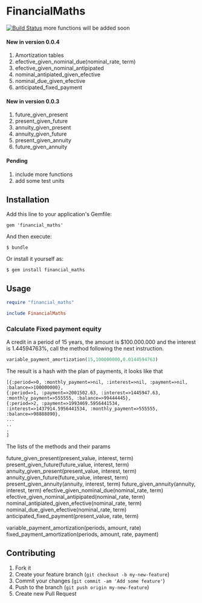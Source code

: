 # FinancialMaths
[![Build Status](https://travis-ci.org/rderoldan1/financial_maths.png?branch=master)](https://travis-ci.org/rderoldan1/financial_maths)
more functions will be added soon

#### New in version 0.0.4

   1. Amortization tables
   2. efective_given_nominal_due(nominal_rate, term)
   3. efective_given_nominal_antipipated
   4. nominal_antipiated_given_efective
   5. nominal_due_given_efective
   6. anticipated_fixed_payment

#### New in version 0.0.3

   1. future_given_present
   2. present_given_future
   3. annuity_given_present
   4. annuity_given_future
   5. present_given_annuity
   6. future_given_annuity

#### Pending
   1. include more functions
   3. add some test units

## Installation

Add this line to your application's Gemfile:

    gem 'financial_maths'

And then execute:

    $ bundle

Or install it yourself as:

    $ gem install financial_maths

## Usage
```ruby
require "financial_maths"

include FinancialMaths

```

### Calculate Fixed payment equity
A credit in a period of 15 years, the amount is $100.000.000 and the interest is 1.44594763%, 
call the method following the next instruction.
	
```ruby
variable_payment_amortization(15,100000000,0.0144594763)
```
The result is a hash with the plan of payments, it looks like that
	
	[{:period=>0, :monthly_payment=>nil, :interest=>nil, :payment=>nil, :balance=>100000000}, 
	{:period=>1, :payment=>2001502.63, :interest=>1445947.63, :monthly_payment=>555555, :balance=>99444445},
	{:period=>2, :payment=>1993469.5956441534, :interest=>1437914.5956441534, :monthly_payment=>555555, :balance=>98888890},
	...
	..
	.
	]

The lists of the methods and their params

  future_given_present(present_value, interest, term)
  present_given_future(future_value, interest, term)
  annuity_given_present(present_value, interest, term)
  annuity_given_future(future_value, interest, term)
  present_given_annuity(annuity, interest, term)
  future_given_annuity(annuity, interest, term)
  efective_given_nominal_due(nominal_rate, term)
  efective_given_nominal_antipipated(nominal_rate, term)
  nominal_antipiated_given_efective(nominal_rate, term)
  nominal_due_given_efective(nominal_rate, term)
  anticipated_fixed_payment(present_value, rate, term)

  variable_payment_amortization(periods, amount, rate)
  fixed_payment_amortization(periods, amount, rate, payment)

## Contributing

1. Fork it
2. Create your feature branch (`git checkout -b my-new-feature`)
3. Commit your changes (`git commit -am 'Add some feature'`)
4. Push to the branch (`git push origin my-new-feature`)
5. Create new Pull Request
